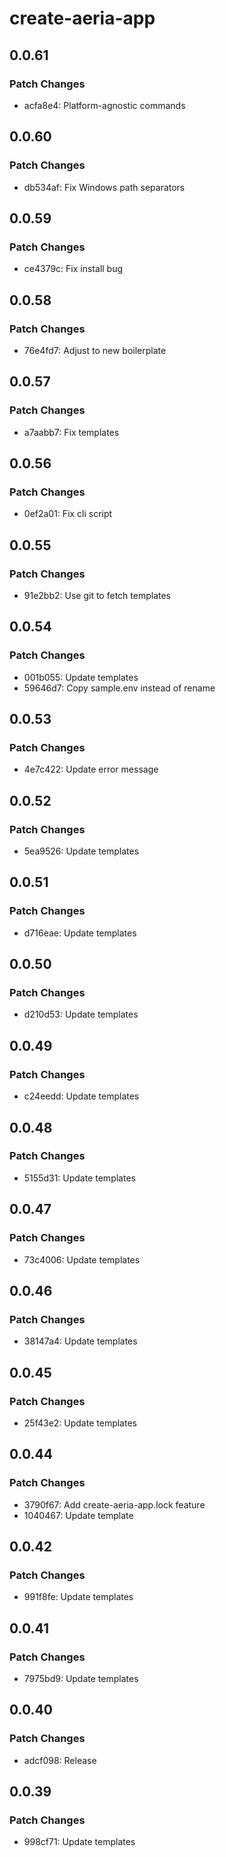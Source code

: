 # create-aeria-app

## 0.0.61

### Patch Changes

- acfa8e4: Platform-agnostic commands

## 0.0.60

### Patch Changes

- db534af: Fix Windows path separators

## 0.0.59

### Patch Changes

- ce4379c: Fix install bug

## 0.0.58

### Patch Changes

- 76e4fd7: Adjust to new boilerplate

## 0.0.57

### Patch Changes

- a7aabb7: Fix templates

## 0.0.56

### Patch Changes

- 0ef2a01: Fix cli script

## 0.0.55

### Patch Changes

- 91e2bb2: Use git to fetch templates

## 0.0.54

### Patch Changes

- 001b055: Update templates
- 59646d7: Copy sample.env instead of rename

## 0.0.53

### Patch Changes

- 4e7c422: Update error message

## 0.0.52

### Patch Changes

- 5ea9526: Update templates

## 0.0.51

### Patch Changes

- d716eae: Update templates

## 0.0.50

### Patch Changes

- d210d53: Update templates

## 0.0.49

### Patch Changes

- c24eedd: Update templates

## 0.0.48

### Patch Changes

- 5155d31: Update templates

## 0.0.47

### Patch Changes

- 73c4006: Update templates

## 0.0.46

### Patch Changes

- 38147a4: Update templates

## 0.0.45

### Patch Changes

- 25f43e2: Update templates

## 0.0.44

### Patch Changes

- 3790f67: Add create-aeria-app.lock feature
- 1040467: Update template

## 0.0.42

### Patch Changes

- 991f8fe: Update templates

## 0.0.41

### Patch Changes

- 7975bd9: Update templates

## 0.0.40

### Patch Changes

- adcf098: Release

## 0.0.39

### Patch Changes

- 998cf71: Update templates
